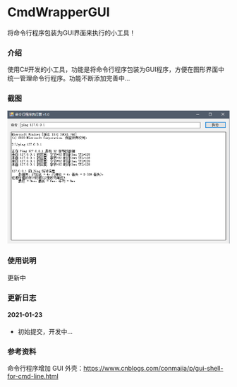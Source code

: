 # CmdWrapperGUI
将命令行程序包装为GUI界面来执行的小工具！

### 介绍

使用C#开发的小工具，功能是将命令行程序包装为GUI程序，方便在图形界面中统一管理命令行程序。功能不断添加完善中...

### 截图

![](./_screenshot/1.png)

### 使用说明

更新中

### 更新日志

#### 2021-01-23
* 初始提交，开发中...

### 参考资料

命令行程序增加 GUI 外壳：https://www.cnblogs.com/conmajia/p/gui-shell-for-cmd-line.html
